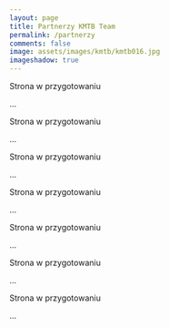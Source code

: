```yaml
---
layout: page
title: Partnerzy KMTB Team
permalink: /partnerzy
comments: false
image: assets/images/kmtb/kmtb016.jpg
imageshadow: true
---
```


Strona w przygotowaniu

...

Strona w przygotowaniu

...

Strona w przygotowaniu

...

Strona w przygotowaniu

...

Strona w przygotowaniu

...

Strona w przygotowaniu

...

Strona w przygotowaniu

...

